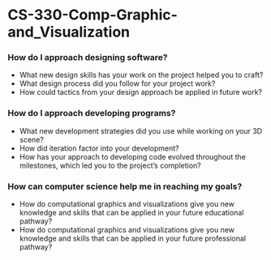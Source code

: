 # CS-330-Comp-Graphic-and_Visualization

### How do I approach designing software?
* What new design skills has your work on the project helped you to craft?
* What design process did you follow for your project work?
* How could tactics from your design approach be applied in future work?
### How do I approach developing programs?
* What new development strategies did you use while working on your 3D scene?
* How did iteration factor into your development?
* How has your approach to developing code evolved throughout the milestones, which led you to the project’s completion?
### How can computer science help me in reaching my goals?
* How do computational graphics and visualizations give you new knowledge and skills that can be applied in your future educational pathway?
* How do computational graphics and visualizations give you new knowledge and skills that can be applied in your future professional pathway?

